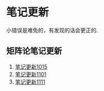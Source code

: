 # 笔记更新
小错误是难免的，有发现的话会更正的.
## 矩阵论笔记更新
1. [笔记更新1015](/矩阵论笔记1015.pdf)
2. [笔记更新1101](/矩阵论笔记更新1101.pdf)
3. [笔记更新1111](/矩阵论笔记更新1111.pdf)
